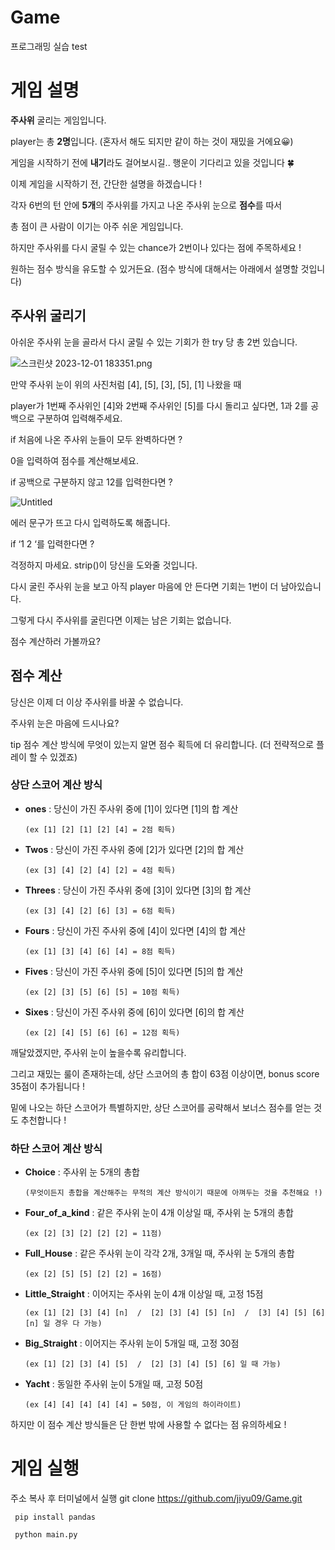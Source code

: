 # Game
프로그래밍 실습 test
# 게임 설명

**주사위** 굴리는 게임입니다.

player는 총 **2명**입니다. (혼자서 해도 되지만 같이 하는 것이 재밌을 거에요😀)

게임을 시작하기 전에 **내기**라도 걸어보시길.. 행운이 기다리고 있을 것입니다 🍀

이제 게임을 시작하기 전, 간단한 설명을 하겠습니다 !

각자 6번의 턴 안에 **5개**의 주사위를 가지고 나온 주사위 눈으로 **점수**를 따서 

총 점이 큰 사람이 이기는 아주 쉬운 게임입니다.

하지만 주사위를 다시 굴릴 수 있는 chance가 2번이나 있다는 점에 주목하세요 !

원하는 점수 방식을 유도할 수 있거든요. (점수 방식에 대해서는 아래에서 설명할 것입니다)

## 주사위 굴리기

아쉬운 주사위 눈을 골라서 다시 굴릴 수 있는 기회가 한 try 당 총 2번 있습니다.

![스크린샷 2023-12-01 183351.png](https://prod-files-secure.s3.us-west-2.amazonaws.com/b5be55d2-21fd-4abe-972b-f04fbb6062f6/e33f2a3c-1037-4b8e-9116-7bdd9f405f2d/%EC%8A%A4%ED%81%AC%EB%A6%B0%EC%83%B7_2023-12-01_183351.png)

만약 주사위 눈이 위의 사진처럼 [4], [5], [3], [5], [1] 나왔을 때

player가 1번째 주사위인 [4]와 2번째 주사위인 [5]를 다시 돌리고 싶다면, 1과 2를 공백으로 구분하여 입력해주세요.

if 처음에 나온 주사위 눈들이 모두 완벽하다면 ?

0을 입력하여 점수를 계산해보세요.

if 공백으로 구분하지 않고 12를 입력한다면 ?

![Untitled](https://prod-files-secure.s3.us-west-2.amazonaws.com/b5be55d2-21fd-4abe-972b-f04fbb6062f6/716a629c-303b-4a3e-ac6b-2bfc46b55e80/Untitled.png)

에러 문구가 뜨고 다시 입력하도록 해줍니다.

if  ‘1 2        ‘를 입력한다면 ?

걱정하지 마세요. strip()이 당신을 도와줄 것입니다.

다시 굴린 주사위 눈을 보고 아직 player 마음에 안 든다면 기회는 1번이 더 남아있습니다.

그렇게 다시 주사위를 굴린다면 이제는 남은 기회는 없습니다.

점수 계산하러 가볼까요?

## 점수 계산

당신은 이제 더 이상 주사위를 바꿀 수 없습니다.

주사위 눈은 마음에 드시나요?

tip 점수 계산 방식에 무엇이 있는지 알면 점수 획득에 더 유리합니다. (더 전략적으로 플레이 할 수 있겠죠)

### 상단 스코어 계산 방식

- **ones** : 당신이 가진 주사위 중에 [1]이 있다면 [1]의 합 계산

      (ex [1] [2] [1] [2] [4] = 2점 획득)

- **Twos** : 당신이 가진 주사위 중에 [2]가 있다면 [2]의 합 계산

      (ex [3] [4] [2] [4] [2] = 4점 획득)

- **Threes** : 당신이 가진 주사위 중에 [3]이 있다면 [3]의 합 계산

      (ex [3] [4] [2] [6] [3] = 6점 획득)

- **Fours** : 당신이 가진 주사위 중에 [4]이 있다면 [4]의 합 계산

      (ex [1] [3] [4] [6] [4] = 8점 획득)

- **Fives** : 당신이 가진 주사위 중에 [5]이 있다면 [5]의 합 계산

      (ex [2] [3] [5] [6] [5] = 10점 획득)

- **Sixes** : 당신이 가진 주사위 중에 [6]이 있다면 [6]의 합 계산

      (ex [2] [4] [5] [6] [6] = 12점 획득)

깨달았겠지만, 주사위 눈이 높을수록 유리합니다.

그리고 재밌는 룰이 존재하는데, 상단 스코어의 총 합이 63점 이상이면, bonus score 35점이 추가됩니다 !

밑에 나오는 하단 스코어가 특별하지만, 상단 스코어를 공략해서 보너스 점수를 얻는 것도 추천합니다 !

### 하단 스코어 계산 방식

- **Choice** : 주사위 눈 5개의 총합

      (무엇이든지 총합을 계산해주는 무적의 계산 방식이기 때문에 아껴두는 것을 추천해요 !)

- **Four_of_a_kind** : 같은 주사위 눈이 4개 이상일 때, 주사위 눈 5개의 총합

      (ex [2] [3] [2] [2] [2] = 11점)

- **Full_House** : 같은 주사위 눈이 각각 2개, 3개일 때, 주사위 눈 5개의 총합

      (ex [2] [5] [5] [2] [2] = 16점)

- **Little_Straight** : 이어지는 주사위 눈이 4개 이상일 때, 고정 15점

      (ex [1] [2] [3] [4] [n]  /  [2] [3] [4] [5] [n]  /  [3] [4] [5] [6] [n] 일 경우 다 가능)

- **Big_Straight** : 이어지는 주사위 눈이 5개일 때, 고정 30점

      (ex [1] [2] [3] [4] [5]  /  [2] [3] [4] [5] [6] 일 때 가능)

- **Yacht** : 동일한 주사위 눈이 5개일 때, 고정 50점

      (ex [4] [4] [4] [4] [4] = 50점, 이 게임의 하이라이트)

하지만 이 점수 계산 방식들은 단 한번 밖에 사용할 수 없다는 점 유의하세요 !

# 게임 실행
주소 복사 후 터미널에서 실행
     git clone https://github.com/jiyu09/Game.git

     pip install pandas

     python main.py
